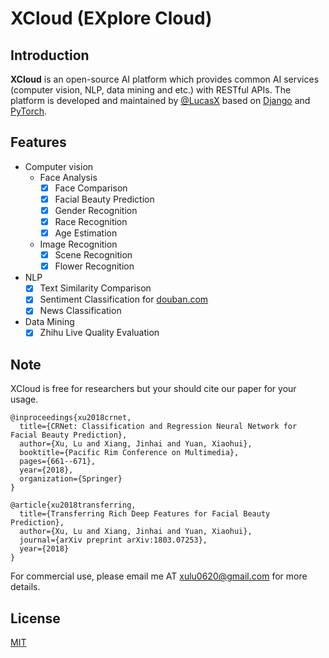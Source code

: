 # XCloud (EXplore Cloud)
## Introduction
__XCloud__ is an open-source AI platform which provides common AI services 
(computer vision, NLP, data mining and etc.)
with RESTful APIs. The platform is developed and maintained by [@LucasX](https://github.com/lucasxlu) based on [Django](https://www.djangoproject.com/) and [PyTorch](https://pytorch.org/).

## Features
* Computer  vision
    * Face Analysis
        - [x] Face  Comparison
        - [x] Facial Beauty Prediction
        - [x] Gender Recognition
        - [x] Race Recognition
        - [x] Age Estimation
    * Image Recognition
        -[x] Scene Recognition
        -[x] Flower Recognition
* NLP
    - [x] Text Similarity Comparison
    - [x] Sentiment Classification for [douban.com](https://www.douban.com/)
    - [x] News Classification
* Data Mining
    - [x] Zhihu Live Quality Evaluation
    
## Note
XCloud is free for researchers but your should cite our paper for your usage.
```
@inproceedings{xu2018crnet,
  title={CRNet: Classification and Regression Neural Network for Facial Beauty Prediction},
  author={Xu, Lu and Xiang, Jinhai and Yuan, Xiaohui},
  booktitle={Pacific Rim Conference on Multimedia},
  pages={661--671},
  year={2018},
  organization={Springer}
}
```

```
@article{xu2018transferring,
  title={Transferring Rich Deep Features for Facial Beauty Prediction},
  author={Xu, Lu and Xiang, Jinhai and Yuan, Xiaohui},
  journal={arXiv preprint arXiv:1803.07253},
  year={2018}
}
```

For commercial use, please email me AT [xulu0620@gmail.com](xulu0620@gmail.com) for more details. 

## License
[MIT](./LICENSE)
